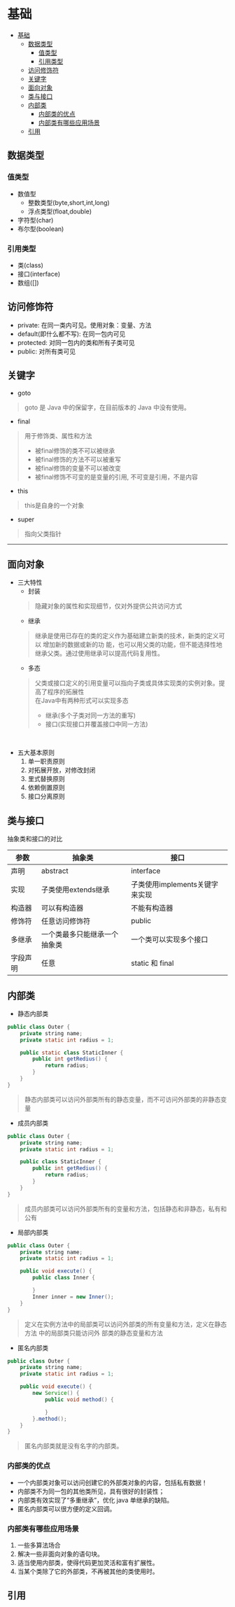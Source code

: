 # 基础

- [基础](#基础)
  - [数据类型](#数据类型)
    - [值类型](#值类型)
    - [引用类型](#引用类型)
  - [访问修饰符](#访问修饰符)
  - [关键字](#关键字)
  - [面向对象](#面向对象)
  - [类与接口](#类与接口)
  - [内部类](#内部类)
    - [内部类的优点](#内部类的优点)
    - [内部类有哪些应用场景](#内部类有哪些应用场景)
  - [引用](#引用)

## 数据类型

### 值类型

- 数值型
  - 整数类型(byte,short,int,long)
  - 浮点类型(float,double)
- 字符型(char)
- 布尔型(boolean) 

### 引用类型

- 类(class) 
- 接口(interface) 
- 数组([])

## 访问修饰符

- private: 在同一类内可见。使用对象：变量、方法
- default(即什么都不写): 在同一包内可见
- protected: 对同一包内的类和所有子类可见
- public: 对所有类可见

## 关键字

- goto
> goto 是 Java 中的保留字，在目前版本的 Java 中没有使用。

- final
> 用于修饰类、属性和方法
> - 被final修饰的类不可以被继承
> - 被final修饰的方法不可以被重写
> - 被final修饰的变量不可以被改变
> - 被final修饰不可变的是变量的引用, 不可变是引用，不是内容

- this
> this是自身的一个对象

- super
> 指向父类指针

<hr>

## 面向对象

- 三大特性
  - 封装
  > 隐藏对象的属性和实现细节，仅对外提供公共访问方式
  - 继承
  > 继承是使用已存在的类的定义作为基础建立新类的技术，新类的定义可以 增加新的数据或新的功
    能，也可以用父类的功能，但不能选择性地继承父类。通过使用继承可以提高代码复用性。
  - 多态
  > 父类或接口定义的引用变量可以指向子类或具体实现类的实例对象。提 高了程序的拓展性  
  > 在Java中有两种形式可以实现多态  
  > - 继承(多个子类对同一方法的重写)
  > - 接口(实现接口并覆盖接口中同一方法)  

<br> 

- 五大基本原则
  1. 单一职责原则
  2. 对拓展开放，对修改封闭
  3. 里式替换原则
  4. 依赖倒置原则
  5. 接口分离原则

## 类与接口

抽象类和接口的对比

| 参数     | 抽象类                       | 接口                           |
| -------- | ---------------------------- | ------------------------------ |
| 声明     | abstract                     | interface                      |
| 实现     | 子类使用extends继承          | 子类使用implements关键字来实现 |
| 构造器   | 可以有构造器                 | 不能有构造器                   |
| 修饰符   | 任意访问修饰符               | public                         |
| 多继承   | 一个类最多只能继承一个抽象类 | 一个类可以实现多个接口         |
| 字段声明 | 任意                         | static 和 final                |


## 内部类  

- 静态内部类

```java
public class Outer {
    private string name;
    private static int radius = 1;

    public static class StaticInner {
        public int getRedius() {
            return radius;
        }
    }
}
```
> 静态内部类可以访问外部类所有的静态变量，而不可访问外部类的非静态变量

- 成员内部类
  
```java
public class Outer {
    private string name;
    private static int radius = 1;

    public class StaticInner {
        public int getRedius() {
            return radius;
        }
    }
}
```
> 成员内部类可以访问外部类所有的变量和方法，包括静态和非静态，私有和公有
 
- 局部内部类

```java
public class Outer {
    private string name;
    private static int radius = 1;

    public void execute() {
        public class Inner {

        }
        Inner inner = new Inner();
    }
}
```
> 定义在实例方法中的局部类可以访问外部类的所有变量和方法，定义在静态方法 中的局部类只能访问外
部类的静态变量和方法

- 匿名内部类

```java
public class Outer {
    private string name;
    private static int radius = 1;

    public void execute() {
        new Service() {
            public void method() {

            }
        }.method();
    }
}
```

> 匿名内部类就是没有名字的内部类。

### 内部类的优点

- 一个内部类对象可以访问创建它的外部类对象的内容，包括私有数据！ 
- 内部类不为同一包的其他类所见，具有很好的封装性； 
- 内部类有效实现了“多重继承”，优化 java 单继承的缺陷。 
- 匿名内部类可以很方便的定义回调。

### 内部类有哪些应用场景

1. 一些多算法场合 
2. 解决一些非面向对象的语句块。 
3. 适当使用内部类，使得代码更加灵活和富有扩展性。 
4. 当某个类除了它的外部类，不再被其他的类使用时。

## 引用

